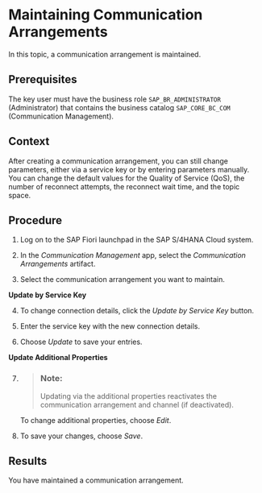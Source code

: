 <!-- loio8fb8dab9d67e4b52975cc2a4cd44e881 -->

# Maintaining Communication Arrangements

In this topic, a communication arrangement is maintained.



## Prerequisites

The key user must have the business role `SAP_BR_ADMINISTRATOR` \(Administrator\) that contains the business catalog `SAP_CORE_BC_COM` \(Communication Management\).



## Context

After creating a communication arrangement, you can still change parameters, either via a service key or by entering parameters manually. You can change the default values for the Quality of Service \(QoS\), the number of reconnect attempts, the reconnect wait time, and the topic space.



## Procedure

1.  Log on to the SAP Fiori launchpad in the SAP S/4HANA Cloud system.

2.  In the *Communication Management* app, select the *Communication Arrangements* artifact.

3.  Select the communication arrangement you want to maintain.


**Update by Service Key**

4.  To change connection details, click the *Update by Service Key* button.

5.  Enter the service key with the new connection details.

6.  Choose *Update* to save your entries.


**Update Additional Properties**

7.  > ### Note:  
    > Updating via the additional properties reactivates the communication arrangement and channel \(if deactivated\).

    To change additional properties, choose *Edit*.

8.  To save your changes, choose *Save*.




## Results

You have maintained a communication arrangement.

